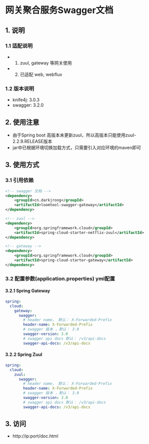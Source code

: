 # 网关聚合服务Swagger文档

## 1. 说明
### 1.1 适配说明
 - 1. zuul, gateway 等网关使用
 - 2. 已适配 web, webflux

### 1.2 版本说明
 - knife4j: 3.0.3
 - swagger: 3.2.0
 
## 2. 使用注意
 - 由于Spring boot 高版本未更新zuul，所以高版本只能使用zuul-2.2.9.RELEASE版本
 - jar中已根据环境切换加载方式，只需要引入对应环境的maven即可

## 3. 使用方式
### 3.1 引用依赖
```xml
<!-- swagger 文档 -->
<dependency>
    <groupId>cn.darkjrong</groupId>
    <artifactId>loomtool-swagger-gateway</artifactId>
</dependency>    

<!-- zuul -->
<dependency>
    <groupId>org.springframework.cloud</groupId>
    <artifactId>spring-cloud-starter-netflix-zuul</artifactId>
</dependency>   

<!-- gateway -->
<dependency>
    <groupId>org.springframework.cloud</groupId>
    <artifactId>spring-cloud-starter-gateway</artifactId>
</dependency>
```

### 3.2 配置参数(application.properties) yml配置
#### 3.2.1 Spring Gateway
```yaml
spring:
  cloud:
    gateway:
      swagger:
        # header name， 默认： X-Forwarded-Prefix
        header-name: X-Forwarded-Prefix
        # swagger 版本 ，默认： 3.0
        swagger-version: 3.0
        # swagger api docs 默认： /v3/api-docs
        swagger-api-docs: /v3/api-docs
```

#### 3.2.2 Spring Zuul
```yaml
spring:
  cloud:
    zuul:
      swagger:
        # header name， 默认： X-Forwarded-Prefix
        header-name: X-Forwarded-Prefix
        # swagger 版本 ，默认： 3.0
        swagger-version: 3.0
        # swagger api docs 默认： /v3/api-docs
        swagger-api-docs: /v3/api-docs
```

## 3. 访问
 - http://ip:port/doc.html








































